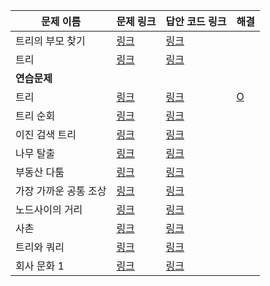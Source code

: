 |문제 이름|문제 링크|답안 코드 링크|해결|
|---|---|---|---|
|트리의 부모 찾기|[링크](http://boj.kr/11725)|[링크](https://github.com/rhs0266/FastCampus/tree/main/%EA%B0%95%EC%9D%98%20%EC%9E%90%EB%A3%8C/02-%EC%95%8C%EA%B3%A0%EB%A6%AC%EC%A6%98/12-트리/문제별%20코드/11725-트리의%20부모%20찾기)||
|트리|[링크](http://boj.kr/1068)|[링크](https://github.com/rhs0266/FastCampus/tree/main/%EA%B0%95%EC%9D%98%20%EC%9E%90%EB%A3%8C/02-%EC%95%8C%EA%B3%A0%EB%A6%AC%EC%A6%98/12-트리/문제별%20코드/1068-트리)||
|**연습문제**||||
|트리|[링크](http://boj.kr/4803)|[링크](https://github.com/rhs0266/FastCampus/tree/main/%EA%B0%95%EC%9D%98%20%EC%9E%90%EB%A3%8C/02-%EC%95%8C%EA%B3%A0%EB%A6%AC%EC%A6%98/12-트리/문제별%20코드/4803-트리)|[O](https://github.com/DongwookKim0823/Algorithm/blob/master/Baekjoon%20Online%20Judge/4803.py)|
|트리 순회|[링크](http://boj.kr/1991)|[링크](https://github.com/rhs0266/FastCampus/tree/main/%EA%B0%95%EC%9D%98%20%EC%9E%90%EB%A3%8C/02-%EC%95%8C%EA%B3%A0%EB%A6%AC%EC%A6%98/12-트리/문제별%20코드/1991-트리%20순회)||
|이진 검색 트리|[링크](http://boj.kr/5639)|[링크](https://github.com/rhs0266/FastCampus/tree/main/%EA%B0%95%EC%9D%98%20%EC%9E%90%EB%A3%8C/02-%EC%95%8C%EA%B3%A0%EB%A6%AC%EC%A6%98/12-트리/문제별%20코드/5639-이진%20검색%20트리)||
|나무 탈출|[링크](http://boj.kr/15900)|[링크](https://github.com/rhs0266/FastCampus/tree/main/%EA%B0%95%EC%9D%98%20%EC%9E%90%EB%A3%8C/02-%EC%95%8C%EA%B3%A0%EB%A6%AC%EC%A6%98/12-트리/문제별%20코드/15900-나무%20탈출)||
|부동산 다툼|[링크](http://boj.kr/20364)|[링크](https://github.com/rhs0266/FastCampus/tree/main/%EA%B0%95%EC%9D%98%20%EC%9E%90%EB%A3%8C/02-%EC%95%8C%EA%B3%A0%EB%A6%AC%EC%A6%98/12-트리/문제별%20코드/20364-부동산%20다툼)||
|가장 가까운 공통 조상|[링크](http://boj.kr/3584)|[링크](https://github.com/rhs0266/FastCampus/tree/main/%EA%B0%95%EC%9D%98%20%EC%9E%90%EB%A3%8C/02-%EC%95%8C%EA%B3%A0%EB%A6%AC%EC%A6%98/12-트리/문제별%20코드/3584-가장%20가까운%20공통%20조상)||
|노드사이의 거리|[링크](http://boj.kr/1240)|[링크](https://github.com/rhs0266/FastCampus/tree/main/%EA%B0%95%EC%9D%98%20%EC%9E%90%EB%A3%8C/02-%EC%95%8C%EA%B3%A0%EB%A6%AC%EC%A6%98/12-트리/문제별%20코드/1240-노드%20사이의%20거리)||
|사촌|[링크](http://boj.kr/9489)|[링크](https://github.com/rhs0266/FastCampus/tree/main/%EA%B0%95%EC%9D%98%20%EC%9E%90%EB%A3%8C/02-%EC%95%8C%EA%B3%A0%EB%A6%AC%EC%A6%98/12-트리/문제별%20코드/9489-사촌)||
|트리와 쿼리|[링크](http://boj.kr/15681)|[링크](https://github.com/rhs0266/FastCampus/tree/main/%EA%B0%95%EC%9D%98%20%EC%9E%90%EB%A3%8C/02-%EC%95%8C%EA%B3%A0%EB%A6%AC%EC%A6%98/12-트리/문제별%20코드/15681-트리와%20쿼리)||
|회사 문화 1|[링크](http://boj.kr/14267)|[링크](https://github.com/rhs0266/FastCampus/tree/main/%EA%B0%95%EC%9D%98%20%EC%9E%90%EB%A3%8C/02-%EC%95%8C%EA%B3%A0%EB%A6%AC%EC%A6%98/12-트리/문제별%20코드/14267-회사%20문화%201)||
